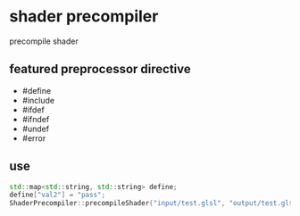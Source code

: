 # shader precompiler

 precompile shader

## featured preprocessor directive

- #define
- #include
- #ifdef
- #ifndef
- #undef
- #error

## use

```cpp
std::map<std::string, std::string> define;
define["val2"] = "pass";
ShaderPrecompiler::precompileShader("input/test.glsl", "output/test.glsl", &define)
```
